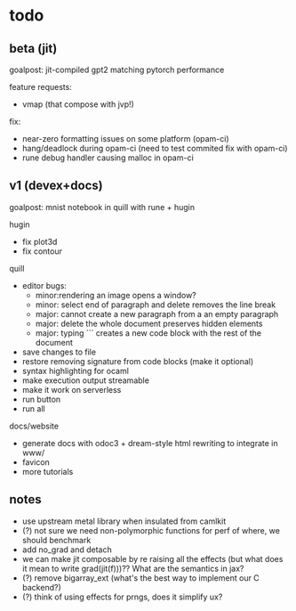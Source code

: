 # todo

## beta (jit)

goalpost: jit-compiled gpt2 matching pytorch performance

feature requests:
- vmap (that compose with jvp!)

fix:
- near-zero formatting issues on some platform (opam-ci)
- hang/deadlock during opam-ci (need to test commited fix with opam-ci)
- rune debug handler causing malloc in opam-ci

## v1 (devex+docs)

goalpost: mnist notebook in quill with rune + hugin

hugin
- fix plot3d
- fix contour

quill
- editor bugs:
  - minor:rendering an image opens a window?
  - minor: select end of paragraph and delete removes the line break
  - major: cannot create a new paragraph from a an empty paragraph
  - major: delete the whole document preserves hidden elements
  - major: typing ``` creates a new code block with the rest of the document
- save changes to file
- restore removing signature from code blocks (make it optional)
- syntax highlighting for ocaml
- make execution output streamable
- make it work on serverless
- run button
- run all

docs/website
- generate docs with odoc3 + dream-style html rewriting to integrate in www/
- favicon
- more tutorials

## notes

- use upstream metal library when insulated from camlkit
- (?) not sure we need non-polymorphic functions for perf of where, we should benchmark
- add no_grad and detach
- we can make jit composable by re raising all the effects (but what does it mean to write grad(jit(f)))?? What are the semantics in jax?
- (?) remove bigarray_ext (what's the best way to implement our C backend?)
- (?) think of using effects for prngs, does it simplify ux?
